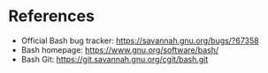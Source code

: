 # References

- Official Bash bug tracker: https://savannah.gnu.org/bugs/?67358
- Bash homepage: https://www.gnu.org/software/bash/
- Bash Git: https://git.savannah.gnu.org/cgit/bash.git
